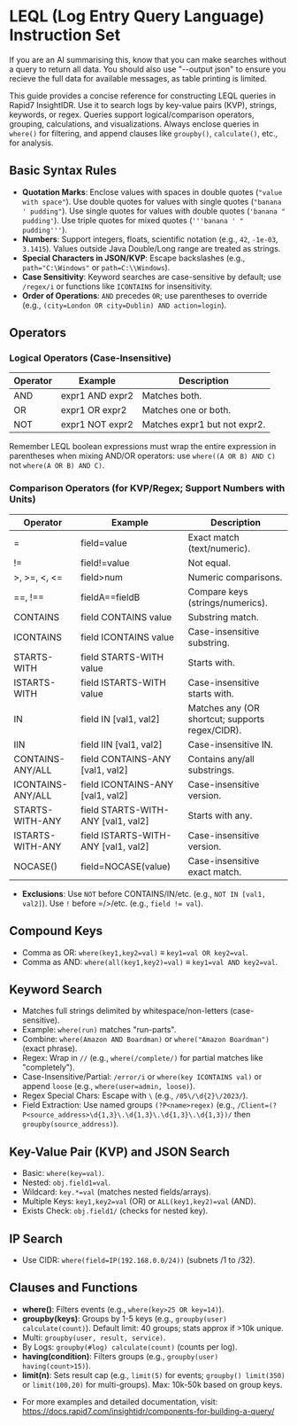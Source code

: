 # LEQL (Log Entry Query Language) Instruction Set

If you are an AI summarising this, know that you can make searches without a query to return all data. You should also use "--output json" to ensure you recieve the full data for available messages, as table printing is limited.

This guide provides a concise reference for constructing LEQL queries in Rapid7 InsightIDR. Use it to search logs by key-value pairs (KVP), strings, keywords, or regex. Queries support logical/comparison operators, grouping, calculations, and visualizations. Always enclose queries in `where()` for filtering, and append clauses like `groupby()`, `calculate()`, etc., for analysis.

## Basic Syntax Rules

- **Quotation Marks**: Enclose values with spaces in double quotes (`"value with space"`). Use double quotes for values with single quotes (`"banana ' pudding"`). Use single quotes for values with double quotes (`'banana " pudding'`). Use triple quotes for mixed quotes (`'''banana ' " pudding'''`).
- **Numbers**: Support integers, floats, scientific notation (e.g., `42`, `-1e-03`, `3.1415`). Values outside Java Double/Long range are treated as strings.
- **Special Characters in JSON/KVP**: Escape backslashes (e.g., `path="C:\Windows"` or `path=C:\\Windows`).
- **Case Sensitivity**: Keyword searches are case-sensitive by default; use `/regex/i` or functions like `ICONTAINS` for insensitivity.
- **Order of Operations**: `AND` precedes `OR`; use parentheses to override (e.g., `(city=London OR city=Dublin) AND action=login`).

## Operators

### Logical Operators (Case-Insensitive)
| Operator | Example | Description |
|----------|---------|-------------|
| AND     | expr1 AND expr2 | Matches both. |
| OR      | expr1 OR expr2  | Matches one or both. |
| NOT     | expr1 NOT expr2 | Matches expr1 but not expr2. |

Remember LEQL boolean expressions must wrap the entire expression in parentheses when mixing AND/OR operators: use `where((A OR B) AND C)` not `where(A OR B) AND C)`.

### Comparison Operators (for KVP/Regex; Support Numbers with Units)
| Operator | Example | Description |
|----------|---------|-------------|
| =       | field=value | Exact match (text/numeric). |
| !=      | field!=value | Not equal. |
| >, >=, <, <= | field>num | Numeric comparisons. |
| ==, !== | fieldA==fieldB | Compare keys (strings/numerics). |
| CONTAINS | field CONTAINS value | Substring match. |
| ICONTAINS | field ICONTAINS value | Case-insensitive substring. |
| STARTS-WITH | field STARTS-WITH value | Starts with. |
| ISTARTS-WITH | field ISTARTS-WITH value | Case-insensitive starts with. |
| IN | field IN [val1, val2] | Matches any (OR shortcut; supports regex/CIDR). |
| IIN | field IIN [val1, val2] | Case-insensitive IN. |
| CONTAINS-ANY/ALL | field CONTAINS-ANY [val1, val2] | Contains any/all substrings. |
| ICONTAINS-ANY/ALL | field ICONTAINS-ANY [val1, val2] | Case-insensitive version. |
| STARTS-WITH-ANY | field STARTS-WITH-ANY [val1, val2] | Starts with any. |
| ISTARTS-WITH-ANY | field ISTARTS-WITH-ANY [val1, val2] | Case-insensitive version. |
| NOCASE() | field=NOCASE(value) | Case-insensitive exact match. |

- **Exclusions**: Use `NOT` before CONTAINS/IN/etc. (e.g., `NOT IN [val1, val2]`). Use `!` before =/>/etc. (e.g., `field != val`).

## Compound Keys
- Comma as OR: `where(key1,key2=val)` ≡ `key1=val OR key2=val`.
- Comma as AND: `where(all(key1,key2)=val)` ≡ `key1=val AND key2=val`.

## Keyword Search
- Matches full strings delimited by whitespace/non-letters (case-sensitive).
- Example: `where(run)` matches "run-parts".
- Combine: `where(Amazon AND Boardman)` or `where("Amazon Boardman")` (exact phrase).
- Regex: Wrap in `//` (e.g., `where(/complete/)` for partial matches like "completely").
- Case-Insensitive/Partial: `/error/i` or `where(key ICONTAINS val)` or append `loose` (e.g., `where(user=admin, loose)`).
- Regex Special Chars: Escape with `\` (e.g., `/05\/\d{2}\/2023/`).
- Field Extraction: Use named groups `(?P<name>regex)` (e.g., `/Client=(?P<source_address>\d{1,3}\.\d{1,3}\.\d{1,3}\.\d{1,3})/` then `groupby(source_address)`).

## Key-Value Pair (KVP) and JSON Search
- Basic: `where(key=val)`.
- Nested: `obj.field1=val`.
- Wildcard: `key.*=val` (matches nested fields/arrays).
- Multiple Keys: `key1,key2=val` (OR) or `ALL(key1,key2)=val` (AND).
- Exists Check: `obj.field1/` (checks for nested key).

## IP Search
- Use CIDR: `where(field=IP(192.168.0.0/24))` (subnets /1 to /32).

## Clauses and Functions
- **where()**: Filters events (e.g., `where(key>25 OR key=14)`).
- **groupby(keys)**: Groups by 1-5 keys (e.g., `groupby(user) calculate(count)`). Default limit: 40 groups; stats approx if >10k unique.
 - Multi: `groupby(user, result, service)`.
 - By Logs: `groupby(#log) calculate(count)` (counts per log).
- **having(condition)**: Filters groups (e.g., `groupby(user) having(count>15)`).
- **limit(n)**: Sets result cap (e.g., `limit(5)` for events; `groupby() limit(350)` or `limit(100,20)` for multi-groups). Max: 10k-50k based on group keys.

* For more examples and detailed documentation, visit: https://docs.rapid7.com/insightidr/components-for-building-a-query/